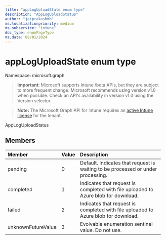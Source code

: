 ```yaml
---
title: "appLogUploadState enum type"
description: "AppLogUploadStatus"
author: "jaiprakashmb"
ms.localizationpriority: medium
ms.subservice: "intune"
doc_type: enumPageType
ms.date: 08/01/2024
---
```


# appLogUploadState enum type

Namespace: microsoft.graph

> **Important:** Microsoft supports Intune /beta APIs, but they are subject to more frequent change. Microsoft recommends using version v1.0 when possible. Check an API's availability in version v1.0 using the Version selector.

> **Note:** The Microsoft Graph API for Intune requires an [active Intune license](https://go.microsoft.com/fwlink/?linkid=839381) for the tenant.

AppLogUploadStatus

## Members
|Member|Value|Description|
|:---|:---|:---|
|pending|0|Default. Indicates that request is waiting to be processed or under processing.|
|completed|1|Indicates that request is completed with file uploaded to Azure blob for download.|
|failed|2|Indicates that request is completed with file uploaded to Azure blob for download.|
|unknownFutureValue|3|Evolvable enumeration sentinel value. Do not use.|